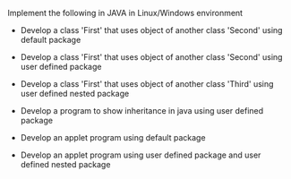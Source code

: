 Implement the following in JAVA in Linux/Windows environment
  - Develop a class 'First' that uses object of another class 'Second' using default package 
  - Develop a class 'First' that uses object of another class 'Second' using user defined package 
  - Develop a class 'First' that uses object of another class 'Third' using user defined nested package  
  

  - Develop a program to show inheritance in java using user defined package 
  - Develop an applet program using default package
  - Develop an applet program using user defined package and user defined nested package
